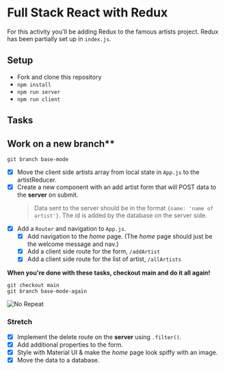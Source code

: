 # Full Stack React with Redux

For this activity you'll be adding Redux to the famous artists project. Redux has been partially set up in `index.js`.

## Setup

- Fork and clone this repository
- `npm install`
- `npm run server`
- `npm run client`

## Tasks

## Work on a new branch**

```shell
git branch base-mode
```

- [x] Move the client side artists array from local state in `App.js` to the artistReducer.
- [x] Create a new component with an add artist form that will POST data to the **server** on submit.
   > Data sent to the server should be in the format `{name: 'name of artist'}`.
   > The id is added by the database on the server side.
- [x] Add a `Router` and navigation to `App.js`.
   - [x] Add navigation to the *home* page. (The *home* page should just be the welcome message and nav.)
   - [x] Add a client side route for the form, `/addArtist`
   - [x] Add a client side route for the list of artist, `/allArtists`

**When you're done with these tasks, checkout main and do it all again!**

```shell
git checkout main
git branch base-mode-again
```

![No Repeat](https://i.imgflip.com/1rxppm.jpg)

### Stretch

- [x] Implement the delete route on the **server** using `.filter()`.
- [x] Add additional properties to the form.
- [x] Style with Material UI & make the *home* page look spiffy with an image.
- [x] Move the data to a database.
